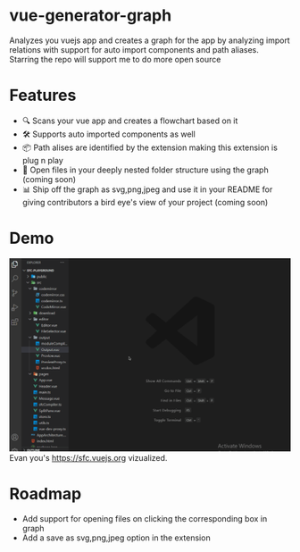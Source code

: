 # vue-generator-graph
Analyzes you vuejs app and creates a graph for the app by analyzing import relations with support for auto import components and path aliases. 
<br/>
Starring the repo will support me to do more open source

# Features
- 🔍 Scans your vue app and creates a flowchart based on it
- 🛠 Supports auto imported components as well
- 📦 Path alises are identified by the extension making this extension is plug n play
- 📁 Open files in your deeply nested folder structure using the graph (coming soon)
- 📊 Ship off the graph as svg,png,jpeg and use it in your README for giving contributors a bird eye's view of your project (coming soon)

# Demo
![Feature](https://github.com/Borrus-sudo/vue-generator-graph/blob/master/gifs/Example1.gif)
Evan you's https://sfc.vuejs.org vizualized.

# Roadmap 
- Add support for opening files on clicking the corresponding box in graph
- Add a save as svg,png,jpeg option in the extension
